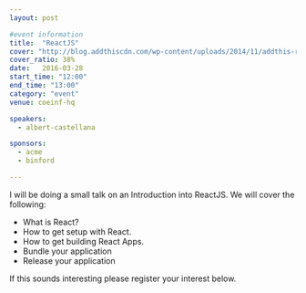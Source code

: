 ```yaml
---
layout: post

#event information
title:  "ReactJS"
cover: "http://blog.addthiscdn.com/wp-content/uploads/2014/11/addthis-react-flux-javascript-scaling.png"
cover_ratio: 38%
date:   2016-03-28
start_time: "12:00"
end_time: "13:00"
category: "event"
venue: coeinf-hq

speakers: 
  - albert-castellana

sponsors:
  - acme
  - binford

---
```


I will be doing a small talk on an Introduction into ReactJS. We will cover the following:

- What is React?
- How to get setup with React.
- How to get building React Apps.
- Bundle your application
- Release your application

If this sounds interesting please register your interest below.
